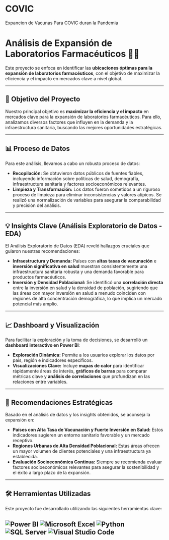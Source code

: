# COVIC
Expancion de Vacunas Para COVIC duran la Pandemia
# Análisis de Expansión de Laboratorios Farmacéuticos 🔬💊

Este proyecto se enfoca en identificar las **ubicaciones óptimas para la expansión de laboratorios farmacéuticos**, con el objetivo de maximizar la eficiencia y el impacto en mercados clave a nivel global.

---

## 🎯 Objetivo del Proyecto

Nuestro principal objetivo es **maximizar la eficiencia y el impacto** en mercados clave para la expansión de laboratorios farmacéuticos. Para ello, analizamos diversos factores que influyen en la demanda y la infraestructura sanitaria, buscando las mejores oportunidades estratégicas.

---

## 📊 Proceso de Datos

Para este análisis, llevamos a cabo un robusto proceso de datos:

* **Recopilación:** Se obtuvieron datos públicos de fuentes fiables, incluyendo información sobre políticas de salud, demografía, infraestructura sanitaria y factores socioeconómicos relevantes.
* **Limpieza y Transformación:** Los datos fueron sometidos a un riguroso proceso de limpieza para eliminar inconsistencias y valores atípicos. Se realizó una normalización de variables para asegurar la comparabilidad y precisión del análisis.

---

## 💡 Insights Clave (Análisis Exploratorio de Datos - EDA)

El Análisis Exploratorio de Datos (EDA) reveló hallazgos cruciales que guiaron nuestras recomendaciones:

* **Infraestructura y Demanda:** Países con **altas tasas de vacunación** e **inversión significativa en salud** muestran consistentemente una infraestructura sanitaria robusta y una demanda favorable para productos farmacéuticos.
* **Inversión y Densidad Poblacional:** Se identificó una **correlación directa** entre la inversión en salud y la densidad de población, sugiriendo que las áreas con mayor inversión en salud a menudo coinciden con regiones de alta concentración demográfica, lo que implica un mercado potencial más amplio.

---

## 📈 Dashboard y Visualización

Para facilitar la exploración y la toma de decisiones, se desarrolló un **dashboard interactivo en Power BI**:

* **Exploración Dinámica:** Permite a los usuarios explorar los datos por país, región e indicadores específicos.
* **Visualizaciones Clave:** Incluye **mapas de calor** para identificar rápidamente áreas de interés, **gráficos de barras** para comparar métricas clave y **análisis de correlaciones** que profundizan en las relaciones entre variables.

---

## 📍 Recomendaciones Estratégicas

Basado en el análisis de datos y los insights obtenidos, se aconseja la expansión en:

* **Países con Alta Tasa de Vacunación y Fuerte Inversión en Salud:** Estos indicadores sugieren un entorno sanitario favorable y un mercado receptivo.
* **Regiones Urbanas de Alta Densidad Poblacional:** Estas áreas ofrecen un mayor volumen de clientes potenciales y una infraestructura ya establecida.
* **Evaluación Socioeconómica Continua:** Siempre se recomienda evaluar factores socioeconómicos relevantes para asegurar la sostenibilidad y el éxito a largo plazo de la expansión.

---

## 🛠️ Herramientas Utilizadas

Este proyecto fue desarrollado utilizando las siguientes herramientas clave:

![Power BI](https://img.shields.io/badge/Power%20BI-F2C811?style=for-the-badge&logo=power-bi&logoColor=black)
![Microsoft Excel](https://img.shields.io/badge/Microsoft%20Excel-217346?style=for-the-badge&logo=microsoft-excel&logoColor=white)
![Python](https://img.shields.io/badge/Python-3776AB?style=for-the-badge&logo=python&logoColor=white)
![SQL Server](https://img.shields.io/badge/SQL%20Server-CC2927?style=for-the-badge&logo=microsoft-sql-server&logoColor=white)
![Visual Studio Code](https://img.shields.io/badge/Visual%20Studio%20Code-007ACC?style=for-the-badge&logo=visual-studio-code&logoColor=white)
---
